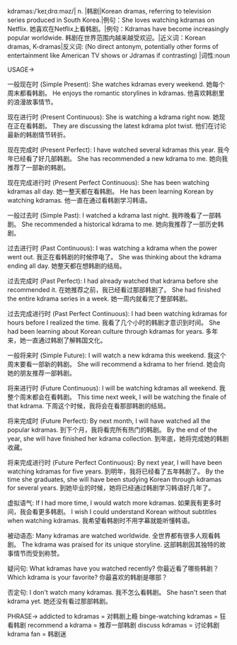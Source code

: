 kdramas:/ˈkeɪˌdrɑːməz/| n. |韩剧|Korean dramas, referring to television series produced in South Korea.|例句：She loves watching kdramas on Netflix. 她喜欢在Netflix上看韩剧。|例句：Kdramas have become increasingly popular worldwide. 韩剧在世界范围内越来越受欢迎。|近义词：Korean dramas, K-dramas|反义词: (No direct antonym, potentially other forms of entertainment like American TV shows or Jdramas if contrasting) |词性:noun


USAGE->

一般现在时 (Simple Present):
She watches kdramas every weekend. 她每个周末都看韩剧。
He enjoys the romantic storylines in kdramas. 他喜欢韩剧里的浪漫故事情节。

现在进行时 (Present Continuous):
She is watching a kdrama right now. 她现在正在看韩剧。
They are discussing the latest kdrama plot twist. 他们在讨论最新的韩剧情节转折。


现在完成时 (Present Perfect):
I have watched several kdramas this year. 我今年已经看了好几部韩剧。
She has recommended a new kdrama to me. 她向我推荐了一部新的韩剧。

现在完成进行时 (Present Perfect Continuous):
She has been watching kdramas all day. 她一整天都在看韩剧。
He has been learning Korean by watching kdramas. 他一直在通过看韩剧学习韩语。


一般过去时 (Simple Past):
I watched a kdrama last night. 我昨晚看了一部韩剧。
She recommended a historical kdrama to me. 她向我推荐了一部历史韩剧。

过去进行时 (Past Continuous):
I was watching a kdrama when the power went out. 我正在看韩剧的时候停电了。
She was thinking about the kdrama ending all day. 她整天都在想韩剧的结局。

过去完成时 (Past Perfect):
I had already watched that kdrama before she recommended it. 在她推荐之前，我已经看过那部韩剧了。
She had finished the entire kdrama series in a week. 她一周内就看完了整部韩剧。

过去完成进行时 (Past Perfect Continuous):
I had been watching kdramas for hours before I realized the time. 我看了几个小时的韩剧才意识到时间。
She had been learning about Korean culture through kdramas for years. 多年来，她一直通过韩剧了解韩国文化。


一般将来时 (Simple Future):
I will watch a new kdrama this weekend. 我这个周末要看一部新的韩剧。
She will recommend a kdrama to her friend. 她会向她的朋友推荐一部韩剧。


将来进行时 (Future Continuous):
I will be watching kdramas all weekend. 我整个周末都会在看韩剧。
This time next week, I will be watching the finale of that kdrama.  下周这个时候，我将会在看那部韩剧的结局。


将来完成时 (Future Perfect):
By next month, I will have watched all the popular kdramas. 到下个月，我将看完所有热门的韩剧。
By the end of the year, she will have finished her kdrama collection. 到年底，她将完成她的韩剧收藏。


将来完成进行时 (Future Perfect Continuous):
By next year, I will have been watching kdramas for five years. 到明年，我将已经看了五年韩剧了。
By the time she graduates, she will have been studying Korean through kdramas for several years. 到她毕业的时候，她将已经通过韩剧学习韩语好几年了。


虚拟语气:
If I had more time, I would watch more kdramas. 如果我有更多时间，我会看更多韩剧。
I wish I could understand Korean without subtitles when watching kdramas. 我希望看韩剧时不用字幕就能听懂韩语。

被动语态:
Many kdramas are watched worldwide. 全世界都有很多人观看韩剧。
The kdrama was praised for its unique storyline. 这部韩剧因其独特的故事情节而受到称赞。


疑问句:
What kdramas have you watched recently? 你最近看了哪些韩剧？
Which kdrama is your favorite? 你最喜欢的韩剧是哪部？


否定句:
I don't watch many kdramas. 我不怎么看韩剧。
She hasn't seen that kdrama yet. 她还没有看过那部韩剧。



PHRASE->
addicted to kdramas =  对韩剧上瘾
binge-watching kdramas =  狂看韩剧
recommend a kdrama = 推荐一部韩剧
discuss kdramas = 讨论韩剧
kdrama fan = 韩剧迷

